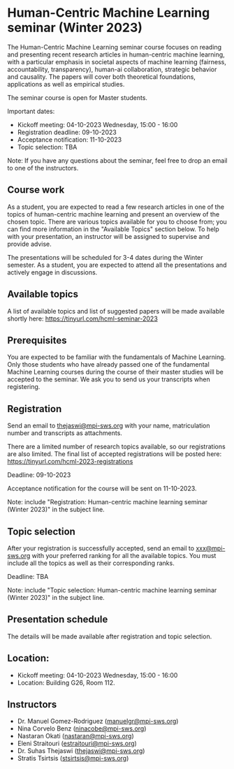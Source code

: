 # Human-Centric Machine Learning seminar (Winter 2023)

The Human-Centric Machine Learning seminar course focuses on reading and presenting
recent research articles in human-centric machine learning, with a particular emphasis in
societal aspects of machine learning (fairness, accountability, transparency),
human-ai collaboration, strategic behavior and causality. The papers will cover
both theoretical foundations, applications as well as empirical studies.

The seminar course is open for Master students.

Important dates:

- Kickoff meeting: 04-10-2023 Wednesday, 15:00 - 16:00
- Registration deadline: 09-10-2023
- Acceptance notification: 11-10-2023
- Topic selection: TBA


Note: If you have any questions about the seminar, feel free to drop an email to
one of the instructors.

## Course work

As a student, you are expected to read a few research articles in one of the
topics of human-centric machine learning and present an overview of the chosen
topic. There are various topics available for you to choose from; you can find
more information in the "Available Topics" section below. To help with your
presentation, an instructor will be assigned to supervise and provide advise.

The presentations will be scheduled for 3-4 dates during the Winter semester. As
a student, you are expected to attend all the presentations and actively
engage in discussions.

## Available topics
 
A list of available topics and list of suggested papers will be made available
shortly here: https://tinyurl.com/hcml-seminar-2023 

## Prerequisites

You are expected to be familiar with the fundamentals of Machine Learning. Only those students who have already passed one of the fundamental Machine Learning courses during the course of their master studies will be accepted to the seminar. We ask you to send us your transcripts when registering.

## Registration

Send an email to thejaswi@mpi-sws.org with your name, matriculation number
and transcripts as attachments.

There are a limited number of research topics available, so our registrations
are also limited. The final list of accepted registrations will be posted here:
https://tinyurl.com/hcml-2023-registrations

Deadline: 09-10-2023

Acceptance notification for the course will be sent on 11-10-2023.

Note: include "Registration: Human-centric machine learning seminar (Winter
2023)" in the subject line.

## Topic selection

After your registration is successfully accepted, send an email to
xxx@mpi-sws.org with your preferred ranking for all the available topics.
You must include all the topics as well as their corresponding ranks.

Deadline: TBA

Note: include "Topic selection: Human-centric machine learning seminar (Winter
2023)" in the subject line.

## Presentation schedule

The details will be made available after registration and topic selection.

## Location:

 - Kickoff meeting: 04-10-2023 Wednesday, 15:00 - 16:00
 - Location: Building G26, Room 112.

## Instructors

- Dr. Manuel Gomez-Rodriguez (manuelgr@mpi-sws.org)
- Nina Corvelo Benz (ninacobe@mpi-sws.org)
- Nastaran Okati (nastaran@mpi-sws.org)
- Eleni Straitouri (estraitouri@mpi-sws.org)
- Dr. Suhas Thejaswi (thejaswi@mpi-sws.org)
- Stratis Tsirtsis (stsirtsis@mpi-sws.org)
